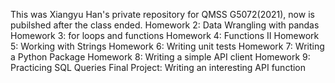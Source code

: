 This was Xiangyu Han's private repository for QMSS G5072(2021), now is pubilshed after the class ended.
Homework 2: Data Wrangling with pandas
Homework 3: for loops and functions
Homework 4: Functions II
Homework 5: Working with Strings
Homework 6: Writing unit tests
Homework 7: Writing a Python Package
Homework 8: Writing a simple API client
Homework 9: Practicing SQL Queries
Final Project: Writing an interesting API function
